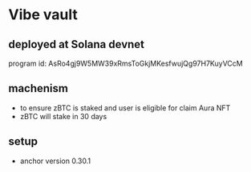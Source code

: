 # Vibe vault

## deployed at Solana devnet
program id: AsRo4gj9W5MW39xRmsToGkjMKesfwujQg97H7KuyVCcM

## machenism
- to ensure zBTC is staked and user is eligible for claim Aura NFT
- zBTC will stake in 30 days
## setup
- anchor version 0.30.1